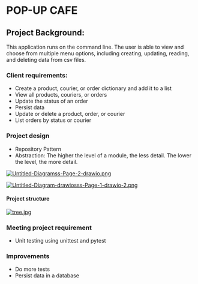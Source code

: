 # POP-UP CAFE


## Project Background: 

This application runs on the command line. The user is able to view and choose from multiple menu options, including creating, updating, reading, and deleting data from csv files. 

### Client requirements: 
* Create a product, courier, or order dictionary and add it to a list 
* View all products, couriers, or orders
* Update the status of an order
* Persist data
* Update or delete a product, order, or courier
* List orders by status or courier


### Project design 
* Repository Pattern
* Abstraction: The higher the level of a module, the less detail. The lower the level, the more detail. 

[![Untitled-Diagramss-Page-2-drawio.png](https://i.postimg.cc/tCVCwTdP/Untitled-Diagramss-Page-2-drawio.png)](https://postimg.cc/Vdm8bzVL)

[![Untitled-Diagram-drawiosss-Page-1-drawio-2.png](https://i.postimg.cc/LsjPpDzt/Untitled-Diagram-drawiosss-Page-1-drawio-2.png)](https://postimg.cc/PLrJbmVJ)
#### Project structure
[![tree.jpg](https://i.postimg.cc/bv1hGr81/tree.jpg)](https://postimg.cc/mcZqJbPr)

### Meeting project requirement
* Unit testing using unittest and pytest 

### Improvements
* Do more tests
* Persist data in a database 
